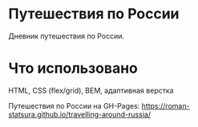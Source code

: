 # Путешествия по России
Дневник путешествия по России.

# Что использовано
HTML, CSS (flex/grid), BEM, адаптивная верстка

Путешествия по России на GH-Pages:
https://roman-statsura.github.io/travelling-around-russia/